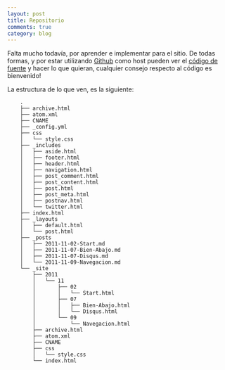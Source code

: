 ```yaml
---
layout: post
title: Repositorio
comments: true
category: blog
---
```


Falta mucho todavía, por aprender e implementar para el sitio. De todas formas, y por estar utilizando [Github](http://github.com) como host pueden ver el [código de fuente](http://github.com/arguser/arguser.github.com) y hacer lo que quieran, cualquier consejo respecto al código es bienvenido!

La estructura de lo que ven, es la siguiente:

        .
        ├── archive.html
        ├── atom.xml
        ├── CNAME
        ├── _config.yml
        ├── css
        │   └── style.css
        ├── _includes
        │   ├── aside.html
        │   ├── footer.html
        │   ├── header.html
        │   ├── navigation.html
        │   ├── post_comment.html
        │   ├── post_content.html
        │   ├── post.html
        │   ├── post_meta.html
        │   ├── postnav.html
        │   └── twitter.html
        ├── index.html
        ├── _layouts
        │   ├── default.html
        │   └── post.html
        ├── _posts
        │   ├── 2011-11-02-Start.md
        │   ├── 2011-11-07-Bien-Abajo.md
        │   ├── 2011-11-07-Disqus.md
        │   └── 2011-11-09-Navegacion.md
        └── _site
            ├── 2011
            │   └── 11
            │       ├── 02
            │       │   └── Start.html
            │       ├── 07
            │       │   ├── Bien-Abajo.html
            │       │   └── Disqus.html
            │       └── 09
            │           └── Navegacion.html
            ├── archive.html
            ├── atom.xml
            ├── CNAME
            ├── css
            │   └── style.css
            └── index.html
